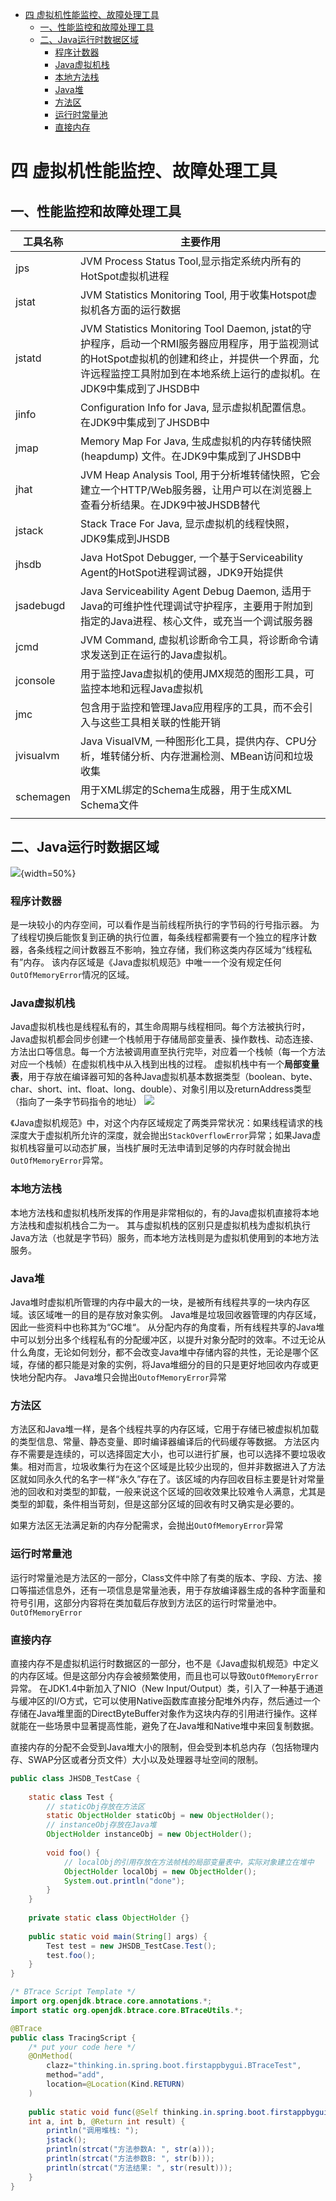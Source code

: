 <!-- START doctoc generated TOC please keep comment here to allow auto update -->
<!-- DON'T EDIT THIS SECTION, INSTEAD RE-RUN doctoc TO UPDATE -->

- [四 虚拟机性能监控、故障处理工具](#%E5%9B%9B-%E8%99%9A%E6%8B%9F%E6%9C%BA%E6%80%A7%E8%83%BD%E7%9B%91%E6%8E%A7%E6%95%85%E9%9A%9C%E5%A4%84%E7%90%86%E5%B7%A5%E5%85%B7)
  - [一、性能监控和故障处理工具](#%E4%B8%80%E6%80%A7%E8%83%BD%E7%9B%91%E6%8E%A7%E5%92%8C%E6%95%85%E9%9A%9C%E5%A4%84%E7%90%86%E5%B7%A5%E5%85%B7)
  - [二、Java运行时数据区域](#%E4%BA%8Cjava%E8%BF%90%E8%A1%8C%E6%97%B6%E6%95%B0%E6%8D%AE%E5%8C%BA%E5%9F%9F)
    - [程序计数器](#%E7%A8%8B%E5%BA%8F%E8%AE%A1%E6%95%B0%E5%99%A8)
    - [Java虚拟机栈](#java%E8%99%9A%E6%8B%9F%E6%9C%BA%E6%A0%88)
    - [本地方法栈](#%E6%9C%AC%E5%9C%B0%E6%96%B9%E6%B3%95%E6%A0%88)
    - [Java堆](#java%E5%A0%86)
    - [方法区](#%E6%96%B9%E6%B3%95%E5%8C%BA)
    - [运行时常量池](#%E8%BF%90%E8%A1%8C%E6%97%B6%E5%B8%B8%E9%87%8F%E6%B1%A0)
    - [直接内存](#%E7%9B%B4%E6%8E%A5%E5%86%85%E5%AD%98)

<!-- END doctoc generated TOC please keep comment here to allow auto update -->

# 四 虚拟机性能监控、故障处理工具

## 一、性能监控和故障处理工具

| 工具名称  | 主要作用                                                                                                                                                                                                            |
| --------- | --------------------------------------------------------- |
| jps       | JVM Process Status Tool,显示指定系统内所有的HotSpot虚拟机进程                                                                                                                                                       |
| jstat     | JVM Statistics Monitoring Tool, 用于收集Hotspot虚拟机各方面的运行数据                                                                                                                                               |
| jstatd    | JVM Statistics Monitoring Tool Daemon, jstat的守护程序，启动一个RMI服务器应用程序，用于监视测试的HotSpot虚拟机的创建和终止，并提供一个界面，允许远程监控工具附加到在本地系统上运行的虚拟机。在JDK9中集成到了JHSDB中 |
| jinfo     | Configuration Info for Java, 显示虚拟机配置信息。在JDK9中集成到了JHSDB中                                                                                                                                            |
| jmap      | Memory Map For Java, 生成虚拟机的内存转储快照(heapdump) 文件。在JDK9中集成到了JHSDB中                                                                                                                               |
| jhat      | JVM Heap Analysis Tool, 用于分析堆转储快照，它会建立一个HTTP/Web服务器，让用户可以在浏览器上查看分析结果。在JDK9中被JHSDB替代                                                                                       |
| jstack    | Stack Trace For Java, 显示虚拟机的线程快照，JDK9集成到JHSDB                                                                                                                                                         |
| jhsdb     | Java HotSpot Debugger, 一个基于Serviceability Agent的HotSpot进程调试器，JDK9开始提供                                                                                                                                |
| jsadebugd | Java Serviceability Agent Debug Daemon, 适用于Java的可维护性代理调试守护程序，主要用于附加到指定的Java进程、核心文件，或充当一个调试服务器                                                                          |
| jcmd      | JVM Command, 虚拟机诊断命令工具，将诊断命令请求发送到正在运行的Java虚拟机。                                                                                                                                         |
| jconsole  | 用于监控Java虚拟机的使用JMX规范的图形工具，可监控本地和远程Java虚拟机                                                                                                                                               |
| jmc       | 包含用于监控和管理Java应用程序的工具，而不会引入与这些工具相关联的性能开销                                                                                                                                          |
| jvisualvm | Java VisualVM, 一种图形化工具，提供内存、CPU分析，堆转储分析、内存泄漏检测、MBean访问和垃圾收集                                                                                                                     |
| schemagen | 用于XML绑定的Schema生成器，用于生成XML Schema文件                                                                                                                                                                   |
|          |                                                                                                                                                                                                                     |

## 二、Java运行时数据区域
![](./images/image-20220918041607551.png){width=50%}

### 程序计数器
是一块较小的内存空间，可以看作是当前线程所执行的字节码的行号指示器。
为了线程切换后能恢复到正确的执行位置，每条线程都需要有一个独立的程序计数器，各条线程之间计数器互不影响，独立存储，我们称这类内存区域为“线程私有”内存。
该内存区域是《Java虚拟机规范》中唯一一个没有规定任何`OutOfMemoryError`情况的区域。

### Java虚拟机栈
Java虚拟机栈也是线程私有的，其生命周期与线程相同。每个方法被执行时，Java虚拟机都会同步创建一个栈帧用于存储局部变量表、操作数栈、动态连接、方法出口等信息。每一个方法被调用直至执行完毕，对应着一个栈帧（每一个方法对应一个栈帧）在虚拟机栈中从入栈到出栈的过程。
虚拟机栈中有一个**局部变量表**，用于存放在编译器可知的各种Java虚拟机基本数据类型（boolean、byte、char、short、int、float、long、double）、对象引用以及returnAddress类型（指向了一条字节码指令的地址）
![](./images/Pasted%20image%2020220906010858.png)


《Java虚拟机规范》中，对这个内存区域规定了两类异常状况：如果线程请求的栈深度大于虚拟机所允许的深度，就会抛出`StackOverflowError`异常；如果Java虚拟机栈容量可以动态扩展，当栈扩展时无法申请到足够的内存时就会抛出`OutOfMemoryError`异常。

### 本地方法栈
本地方法栈和虚拟机栈所发挥的作用是非常相似的，有的Java虚拟机直接将本地方法栈和虚拟机栈合二为一。
其与虚拟机栈的区别只是虚拟机栈为虚拟机执行Java方法（也就是字节码）服务，而本地方法栈则是为虚拟机使用到的本地方法服务。

### Java堆
Java堆时虚拟机所管理的内存中最大的一块，是被所有线程共享的一块内存区域。该区域唯一的目的是存放对象实例。
Java堆是垃圾回收器管理的内存区域，因此一些资料中也称其为“GC堆“。
从分配内存的角度看，所有线程共享的Java堆中可以划分出多个线程私有的分配缓冲区，以提升对象分配时的效率。不过无论从什么角度，无论如何划分，都不会改变Java堆中存储内容的共性，无论是哪个区域，存储的都只能是对象的实例，将Java堆细分的目的只是更好地回收内存或更快地分配内存。
Java堆只会抛出`OutofMemoryError`异常

### 方法区
方法区和Java堆一样，是各个线程共享的内存区域，它用于存储已被虚拟机加载的类型信息、常量、静态变量、即时编译器编译后的代码缓存等数据。
方法区内存不需要是连续的，可以选择固定大小，也可以进行扩展，也可以选择不要垃圾收集。相对而言，垃圾收集行为在这个区域是比较少出现的，但并非数据进入了方法区就如同永久代的名字一样“永久”存在了。该区域的内存回收目标主要是针对常量池的回收和对类型的卸载，一般来说这个区域的回收效果比较难令人满意，尤其是类型的卸载，条件相当苛刻，但是这部分区域的回收有时又确实是必要的。

如果方法区无法满足新的内存分配需求，会抛出`OutOfMemoryError`异常

### 运行时常量池
运行时常量池是方法区的一部分，Class文件中除了有类的版本、字段、方法、接口等描述信息外，还有一项信息是常量池表，用于存放编译器生成的各种字面量和符号引用，这部分内容将在类加载后存放到方法区的运行时常量池中。
`OutOfMemoryError`

### 直接内存
直接内存不是虚拟机运行时数据区的一部分，也不是《Java虚拟机规范》中定义的内存区域。但是这部分内存会被频繁使用，而且也可以导致`OutOfMemoryError`异常。
在JDK1.4中新加入了NIO（New Input/Output）类，引入了一种基于通道与缓冲区的I/O方式，它可以使用Native函数库直接分配堆外内存，然后通过一个存储在Java堆里面的DirectByteBuffer对象作为这块内存的引用进行操作。这样就能在一些场景中显著提高性能，避免了在Java堆和Native堆中来回复制数据。

直接内存的分配不会受到Java堆大小的限制，但会受到本机总内存（包括物理内存、SWAP分区或者分页文件）大小以及处理器寻址空间的限制。

```java
public class JHSDB_TestCase {  
  
    static class Test {
	    // staticObj存放在方法区
        static ObjectHolder staticObj = new ObjectHolder();  
        // instanceObj存放在Java堆
        ObjectHolder instanceObj = new ObjectHolder();  
  
        void foo() {  
	        // localObj的引用存放在方法帧栈的局部变量表中，实际对象建立在堆中
            ObjectHolder localObj = new ObjectHolder();  
            System.out.println("done");  
        }  
    }  
  
    private static class ObjectHolder {}  
  
    public static void main(String[] args) {  
        Test test = new JHSDB_TestCase.Test();  
        test.foo();  
    }  
}
```



```java
/* BTrace Script Template */
import org.openjdk.btrace.core.annotations.*;
import static org.openjdk.btrace.core.BTraceUtils.*;

@BTrace
public class TracingScript {
	/* put your code here */
    @OnMethod(
        clazz="thinking.in.spring.boot.firstappbygui.BTraceTest",
        method="add",
        location=@Location(Kind.RETURN)
    )
    
    public static void func(@Self thinking.in.spring.boot.firstappbygui.BTraceTest instance,
    int a, int b, @Return int result) {
        println("调用堆栈: ");
        jstack();
        println(strcat("方法参数A: ", str(a)));
        println(strcat("方法参数B: ", str(b)));
        println(strcat("方法结果: ", str(result)));    
    }
}
```
